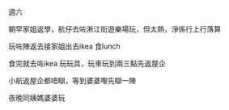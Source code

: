 週六

朝早家姐返學，航仔去咗淅江街遊樂場玩，但太熱，淨係行上行落算

玩咗陣返去接家姐出去ikea 食lunch

食完就去咗ikea 玩玩具，玩車玩到兩三點先返屋企

小航返屋企都唔瞓，等到婆婆嚟先瞓一陣

夜晚同姨媽婆婆玩
